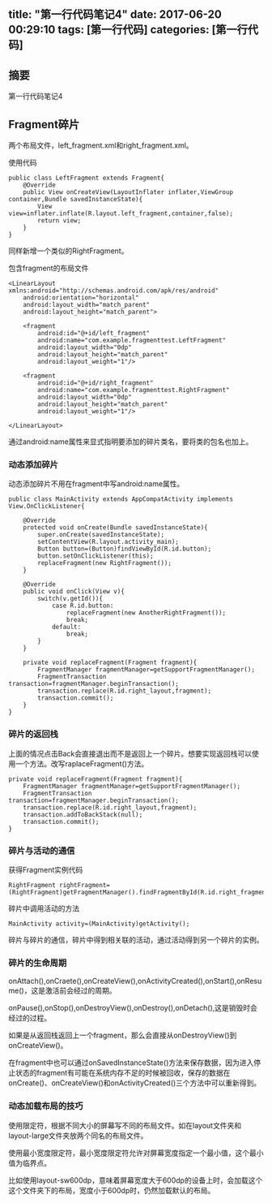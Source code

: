 title: "第一行代码笔记4"
date: 2017-06-20 00:29:10
tags: [第一行代码]
categories: [第一行代码]
---

## 摘要
第一行代码笔记4
<!--more-->

## Fragment碎片

两个布局文件，left_fragment.xml和right_fragment.xml。

使用代码

	public class LeftFragment extends Fragment{
		@Override
		public View onCreateView(LayoutInflater inflater,ViewGroup container,Bundle savedInstanceState){
			View view=inflater.inflate(R.layout.left_fragment,container,false);
			return view;
		}
	}

同样新增一个类似的RightFragment。

包含fragment的布局文件

	<LinearLayout xmlns:android="http://schemas.android.com/apk/res/android"
		android:orientation="horizontal"
		android:layout_width="match_parent"
		android:layout_height="match_parent">
		
		<fragment
			android:id="@+id/left_fragment"
			android:name="com.example.fragmenttest.LeftFragment"
			android:layout_width="0dp"
			android:layout_height="match_parent"
			android:layout_weight="1"/>
		
		<fragment
			android:id="@+id/right_fragment"
			android:name="com.example.fragmenttest.RightFragment"
			android:layout_width="0dp"
			android:layout_height="match_parent"
			android:layout_weight="1"/>

	</LinearLayout>

通过android:name属性来显式指明要添加的碎片类名，要将类的包名也加上。

### 动态添加碎片

动态添加碎片不用在fragment中写android:name属性。

	public class MainActivity extends AppCompatActivity implements View.OnClickListener{

		@Override
		protected void onCreate(Bundle savedInstanceState){
			super.onCreate(savedInstanceState);
			setContentView(R.layout.activity_main);
			Button button=(Button)findViewById(R.id.button);
			button.setOnClickListener(this);
			replaceFragment(new RightFragment());
		}

		@Override
		public void onClick(View v){
			switch(v.getId()){
				case R.id.button:
					replaceFragment(new AnotherRightFragment());
					break;
				default:
					break;
			}
		}

		private void replaceFragment(Fragment fragment){
			FragmentManager fragmentManager=getSupportFragmentManager();
			FragmentTransaction transaction=fragmentManager.beginTransaction();
			transaction.replace(R.id.right_layout,fragment);
			transaction.commit();
		}
	}

### 碎片的返回栈

上面的情况点击Back会直接退出而不是返回上一个碎片。想要实现返回栈可以使用一个方法。改写raplaceFragment()方法。

	private void replaceFragment(Fragment fragment){
		FragmentManager fragmentManager=getSupportFragmentManager();
		FragmentTransaction transaction=fragmentManager.beginTransaction();
		transaction.replace(R.id.right_layout,fragment);
		transaction.addToBackStack(null);
		transaction.commit();
	}

### 碎片与活动的通信

获得Fragment实例代码

	RightFragment rightFragment=(RightFragment)getFragmentManager().findFragmentById(R.id.right_fragment);

碎片中调用活动的方法

	MainActivity activity=(MainActivity)getActivity();

碎片与碎片的通信，碎片中得到相关联的活动，通过活动得到另一个碎片的实例。

### 碎片的生命周期

onAttach(),onCraete(),onCreateView(),onActivityCreated(),onStart(),onResume()，这是激活前会经过的周期。

onPause(),onStop(),onDestroyView(),onDestroy(),onDetach(),这是销毁时会经过的过程。

如果是从返回栈返回上一个fragment，那么会直接从onDestroyView()到onCreateView()。

在fragment中也可以通过onSavedInstanceState()方法来保存数据，因为进入停止状态的fragment有可能在系统内存不足的时候被回收，保存的数据在onCreate()、onCreateView()和onActivityCreated()三个方法中可以重新得到。

### 动态加载布局的技巧

使用限定符，根据不同大小的屏幕写不同的布局文件。如在layout文件夹和layout-large文件夹放两个同名的布局文件。

使用最小宽度限定符，最小宽度限定符允许对屏幕宽度指定一个最小值，这个最小值为临界点。

比如使用layout-sw600dp，意味着屏幕宽度大于600dp的设备上时，会加载这个这个文件夹下的布局，宽度小于600dp时，仍然加载默认的布局。